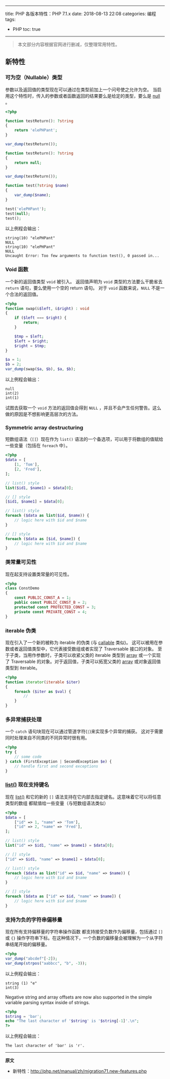 ----
title: PHP 各版本特性：PHP 7.1.x
date: 2018-08-13 22:08
categories: 编程
tags:
- PHP
toc: true
----

> 本文部分内容根据官网进行删减，仅整理常用特性。

## 新特性

### 可为空（Nullable）类型

参数以及返回值的类型现在可以通过在类型前加上一个问号使之允许为空。 当启用这个特性时，传入的参数或者函数返回的结果要么是给定的类型，要么是 [null](http://php.net/manual/zh/language.types.null.php) 。

<!-- more -->

```php
<?php

function testReturn(): ?string
{
    return 'elePHPant';
}

var_dump(testReturn());

function testReturn(): ?string
{
    return null;
}

var_dump(testReturn());

function test(?string $name)
{
    var_dump($name);
}

test('elePHPant');
test(null);
test();
```

以上例程会输出：

```
string(10) "elePHPant"
NULL
string(10) "elePHPant"
NULL
Uncaught Error: Too few arguments to function test(), 0 passed in...
```

### Void 函数

一个新的返回值类型 `void` 被引入。 返回值声明为 `void` 类型的方法要么干脆省去 `return` 语句，要么使用一个空的 return 语句。 对于 `void` 函数来说，`NULL` 不是一个合法的返回值。

```php
<?php
function swap(&$left, &$right) : void
{
    if ($left === $right) {
        return;
    }

    $tmp = $left;
    $left = $right;
    $right = $tmp;
}

$a = 1;
$b = 2;
var_dump(swap($a, $b), $a, $b);
```

以上例程会输出：

```
null
int(2)
int(1)
```

试图去获取一个 `void` 方法的返回值会得到 `NULL` ，并且不会产生任何警告。这么做的原因是不想影响更高层次的方法。

### Symmetric array destructuring

短数组语法（`[]`）现在作为 `list()` 语法的一个备选项，可以用于将数组的值赋给一些变量（包括在 `foreach` 中）。

```php
<?php
$data = [
    [1, 'Tom'],
    [2, 'Fred'],
];

// list() style
list($id1, $name1) = $data[0];

// [] style
[$id1, $name1] = $data[0];

// list() style
foreach ($data as list($id, $name)) {
    // logic here with $id and $name
}

// [] style
foreach ($data as [$id, $name]) {
    // logic here with $id and $name
}
```

### 类常量可见性

现在起支持设置类常量的可见性。

```php
<?php
class ConstDemo
{
    const PUBLIC_CONST_A = 1;
    public const PUBLIC_CONST_B = 2;
    protected const PROTECTED_CONST = 3;
    private const PRIVATE_CONST = 4;
}
```

### iterable 伪类

现在引入了一个新的被称为 iterable 的伪类 (与 [callable](http://php.net/manual/zh/language.types.callable.php) 类似)。 这可以被用在参数或者返回值类型中，它代表接受数组或者实现了 Traversable 接口的对象。 至于子类，当用作参数时，子类可以收紧父类的 iterable 类型到 [array](http://php.net/manual/zh/language.types.array.php) 或一个实现了 Traversable 的对象。对于返回值，子类可以拓宽父类的 [array](http://php.net/manual/zh/language.types.array.php) 或对象返回值类型到 iterable。

```php
<?php
function iterator(iterable $iter)
{
    foreach ($iter as $val) {
        //
    }
}
```

### 多异常捕获处理

一个 `catch` 语句块现在可以通过管道字符(`|`)来实现多个异常的捕获。 这对于需要同时处理来自不同类的不同异常时很有用。

```php
<?php
try {
    // some code
} catch (FirstException | SecondException $e) {
    // handle first and second exceptions
}
```

### [list()](http://php.net/manual/zh/function.list.php) 现在支持键名

现在 [list()](http://php.net/manual/zh/function.list.php) 和它的新的 `[]` 语法支持在它内部去指定键名。这意味着它可以将任意类型的数组 都赋值给一些变量（与短数组语法类似）

```php
<?php
$data = [
    ["id" => 1, "name" => 'Tom'],
    ["id" => 2, "name" => 'Fred'],
];

// list() style
list("id" => $id1, "name" => $name1) = $data[0];

// [] style
["id" => $id1, "name" => $name1] = $data[0];

// list() style
foreach ($data as list("id" => $id, "name" => $name)) {
    // logic here with $id and $name
}

// [] style
foreach ($data as ["id" => $id, "name" => $name]) {
    // logic here with $id and $name
}
```

### 支持为负的字符串偏移量

现在所有支持偏移量的字符串操作函数 都支持接受负数作为偏移量，包括通过 `[]`或 `{}` 操作字符串下标。在这种情况下，一个负数的偏移量会被理解为一个从字符串结尾开始的偏移量。

```php
<?php
var_dump("abcdef"[-2]);
var_dump(strpos("aabbcc", "b", -3));
```

以上例程会输出：

```
string (1) "e"
int(3)
```

Negative string and array offsets are now also supported in the simple variable parsing syntax inside of strings.

```php
<?php
$string = 'bar';
echo "The last character of '$string' is '$string[-1]'.\n";
?>
```

以上例程会输出：

```
The last character of 'bar' is 'r'.
```


----

**原文**

- 新特性：http://php.net/manual/zh/migration71.new-features.php